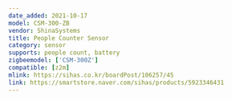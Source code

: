 ```yaml
---
date_added: 2021-10-17
model: CSM-300-ZB
vendor: ShinaSystems
title: People Counter Sensor 
category: sensor
supports: people count, battery
zigbeemodel: ['CSM-300Z']
compatible: [z2m]
mlink: https://sihas.co.kr/boardPost/106257/45
link: https://smartstore.naver.com/sihas/products/5923346431
---
```


